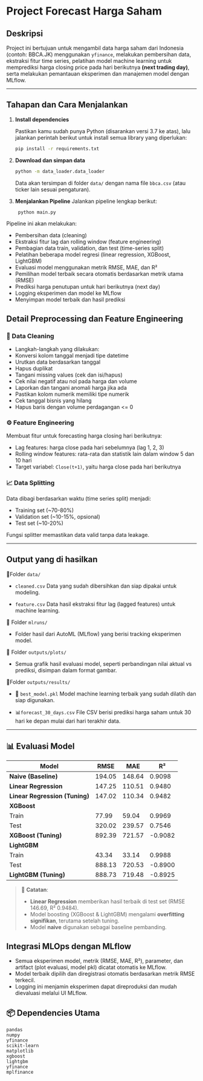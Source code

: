 # Project Forecast Harga Saham

## Deskripsi
Project ini bertujuan untuk mengambil data harga saham dari Indonesia (contoh: BBCA.JK) menggunakan ```yfinance```, melakukan pembersihan data, ekstraksi fitur time series, pelatihan model machine learning untuk memprediksi harga closing price pada hari berikutnya **(next trading day)**, serta melakukan pemantauan eksperimen dan manajemen model dengan MLflow.

---

## Tahapan dan Cara Menjalankan

1. **Install dependencies**

   Pastikan kamu sudah punya Python (disarankan versi 3.7 ke atas), lalu jalankan perintah berikut untuk install semua library yang diperlukan:

   ```bash
   pip install -r requirements.txt

2. **Download dan simpan data**

    ```bash
    python -m data_loader.data_loader
    ```
   Data akan tersimpan di folder ```data/``` dengan nama file ```bbca.csv``` (atau ticker lain sesuai pengaturan).
    
3. **Menjalankan Pipeline**
  Jalankan pipeline lengkap berikut:
   ```bash
    python main.py
    ```
Pipeline ini akan melakukan:

* Pembersihan data (cleaning)
* Ekstraksi fitur lag dan rolling window (feature engineering)
* Pembagian data train, validation, dan test (time-series split)
* Pelatihan beberapa model regresi (linear regression, XGBoost, LightGBM)
* Evaluasi model menggunakan metrik RMSE, MAE, dan R²
* Pemilihan model terbaik secara otomatis berdasarkan metrik utama (RMSE)
* Prediksi harga penutupan untuk hari berikutnya (next day)
* Logging eksperimen dan model ke MLflow
* Menyimpan model terbaik dan hasil prediksi

## Detail Preprocessing dan Feature Engineering

### 🧹 Data Cleaning

* Langkah-langkah yang dilakukan:
* Konversi kolom tanggal menjadi tipe datetime
* Urutkan data berdasarkan tanggal
* Hapus duplikat
* Tangani missing values (cek dan isi/hapus)
* Cek nilai negatif atau nol pada harga dan volume
* Laporkan dan tangani anomali harga jika ada
* Pastikan kolom numerik memiliki tipe numerik
* Cek tanggal bisnis yang hilang
* Hapus baris dengan volume perdagangan <= 0

### ⚙️ Feature Engineering

Membuat fitur untuk forecasting harga closing hari berikutnya:

* Lag features: harga close pada hari sebelumnya (lag 1, 2, 3)
* Rolling window features: rata-rata dan statistik lain dalam window 5 dan 10 hari
* Target variabel: ```Close(t+1)```, yaitu harga close pada hari berikutnya

### 📈 Data Splitting
Data dibagi berdasarkan waktu (time series split) menjadi:

* Training set (~70-80%)
* Validation set (~10-15%, opsional)
* Test set (~10-20%)

Fungsi splitter memastikan data valid tanpa data leakage.

---
## **Output yang di hasilkan**
     
  📁Folder ```data/```
  * ```cleaned.csv```
  Data yang sudah dibersihkan dan siap dipakai untuk modeling.
  
  * ```feature.csv```
  Data hasil ekstraksi fitur lag (lagged features) untuk machine learning.
  
  📁 Folder ```mlruns/```
  
  * Folder hasil dari AutoML (MLflow) yang berisi tracking eksperimen model.
  
  📁 Folder ```outputs/plots/```
  
  * Semua grafik hasil evaluasi model, seperti perbandingan nilai aktual vs prediksi, disimpan dalam format gambar.

  📁Folder ```outputs/results/```
  
  * 🧠 ```best_model.pkl```
  Model machine learning terbaik yang sudah dilatih dan siap digunakan.
  
  * 📊```forecast_30_days.csv```
  File CSV berisi prediksi harga saham untuk 30 hari ke depan mulai dari hari terakhir data.

---


## 📊 Evaluasi Model

| Model                    | RMSE     | MAE      | R²      |
|--------------------------|----------|----------|---------|
| **Naive (Baseline)**     | 194.05   | 148.64   | 0.9098  |
| **Linear Regression**    | 147.25	| 110.51	|0.9480     |
| **Linear Regression (Tuning)** | 147.02   | 110.34   | 0.9482  |
| **XGBoost**              |          |          |         |
|  Train                 | 77.99    | 59.04    | 0.9969  |
|  Test                  | 320.02   | 239.57   | 0.7546  |
| **XGBoost (Tuning)**     | 892.39   | 721.57   | -0.9082 |
| **LightGBM**             |          |          |         |
|  Train                 | 43.34    | 33.14    | 0.9988  |
|  Test                  | 888.13   | 720.53   | -0.8900 |
| **LightGBM (Tuning)**    | 888.73   | 719.48   | -0.8925 |

> 📌 **Catatan**:
> - **Linear Regression** memberikan hasil terbaik di test set (RMSE 146.69, R² 0.9484).
> - Model boosting (XGBoost & LightGBM) mengalami **overfitting signifikan**, terutama setelah tuning.
> - Model **naive** digunakan sebagai baseline pembanding.


## Integrasi MLOps dengan MLflow

* Semua eksperimen model, metrik (RMSE, MAE, R²), parameter, dan artifact (plot evaluasi, model pkl) dicatat otomatis ke MLflow.
* Model terbaik dipilih dan diregistrasi otomatis berdasarkan metrik RMSE terkecil.
* Logging ini menjamin eksperimen dapat direproduksi dan mudah dievaluasi melalui UI MLflow.


## 📦 Dependencies Utama
```
pandas
numpy
yfinance
scikit-learn
matplotlib
xgboost
lightgbm
yfinance
mplfinance
```
